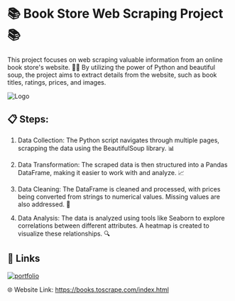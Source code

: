 # 📚 Book Store Web Scraping Project 📚

This project focuses on web scraping valuable information from an online book store's website. 🕵️‍♂️ By utilizing the power of Python and beautiful soup, the project aims to extract details from the website, such as book titles, ratings, prices, and images.



![Logo](https://i.ibb.co/mqQc0BF/Screenshot-2023-08-19-144938.png)


## 📋 Steps:

1. Data Collection: The Python script navigates through multiple pages, scrapping the data using the BeautifulSoup library. 📊

2. Data Transformation: The scraped data is then structured into a Pandas DataFrame, making it easier to work with and analyze. 📈

3. Data Cleaning: The DataFrame is cleaned and processed, with prices being converted from strings to numerical values. Missing values are also addressed. 🧹

4. Data Analysis: The data is analyzed using tools like Seaborn to explore correlations between different attributes. A heatmap is created to visualize these relationships. 🔍


## 🔗 Links
[![portfolio](https://img.shields.io/badge/view_my_notebook-000?style=for-the-badge&logo=ko-fi&logoColor=white)](https://nbviewer.org/github/Harinivas44/Book_Store_Web_Scrapping/blob/main/Book_Store.ipynb)

🌐 Website Link: https://books.toscrape.com/index.html
